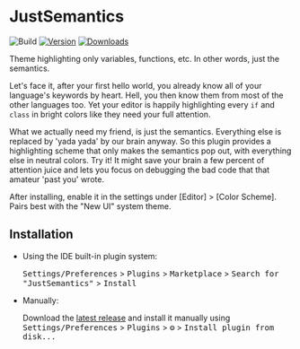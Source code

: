 
# JustSemantics

![Build](https://github.com/leonschreuder/JustSemantics/workflows/Build/badge.svg)
[![Version](https://img.shields.io/jetbrains/plugin/v/PLUGIN_ID.svg)](https://plugins.jetbrains.com/plugin/PLUGIN_ID)
[![Downloads](https://img.shields.io/jetbrains/plugin/d/PLUGIN_ID.svg)](https://plugins.jetbrains.com/plugin/PLUGIN_ID)

<!-- Plugin description -->
Theme highlighting only variables, functions, etc. In other words, just the semantics.

Let's face it, after your first hello world, you already know all of your
language's keywords by heart. Hell, you then know them from most of the other
languages too. Yet your editor is happily highlighting every `if` and `class`
in bright colors like they need your full attention.

What we actually need my friend, is just the semantics. Everything else is
replaced by 'yada yada' by our brain anyway. So this plugin provides a
highlighting scheme that only makes the semantics pop out, with everything else
in neutral colors. Try it! It might save your brain a few percent of attention
juice and lets you focus on debugging the bad code that that amateur 'past
you' wrote.

After installing, enable it in the settings under [Editor] > [Color
Scheme]. Pairs best with the "New UI" system theme.
<!-- Plugin description end -->


## Installation

- Using the IDE built-in plugin system:

  <kbd>Settings/Preferences</kbd> > <kbd>Plugins</kbd> > <kbd>Marketplace</kbd> > <kbd>Search for "JustSemantics"</kbd> >
  <kbd>Install</kbd>

- Manually:

  Download the [latest release](https://github.com/leonschreuder/JustSemantics/releases/latest) and install it manually using
  <kbd>Settings/Preferences</kbd> > <kbd>Plugins</kbd> > <kbd>⚙️</kbd> > <kbd>Install plugin from disk...</kbd>
